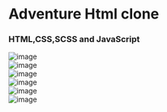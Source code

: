 # Adventure Html clone<br>
### HTML,CSS,SCSS and JavaScript<br>
![image](https://user-images.githubusercontent.com/110189253/219618690-9141af86-1823-4a60-b4fa-c34a1fe63d76.png)<br>
![image](https://user-images.githubusercontent.com/110189253/219618871-70f6d903-763e-4a5b-8c3b-104e44daa5f0.png)<br>
![image](https://user-images.githubusercontent.com/110189253/219618969-953f4324-3dfe-41a5-b49d-1935e283cdfb.png)<br>
![image](https://user-images.githubusercontent.com/110189253/219619084-0ca3fd2d-d6dd-4a85-aea2-eb58ee68f7ac.png)<br>
![image](https://user-images.githubusercontent.com/110189253/219619194-f0559415-a31a-4ac7-9809-07fa453476fc.png)<br>
![image](https://user-images.githubusercontent.com/110189253/219619383-224350cb-59d7-4741-a506-b7738da8c0a5.png)








